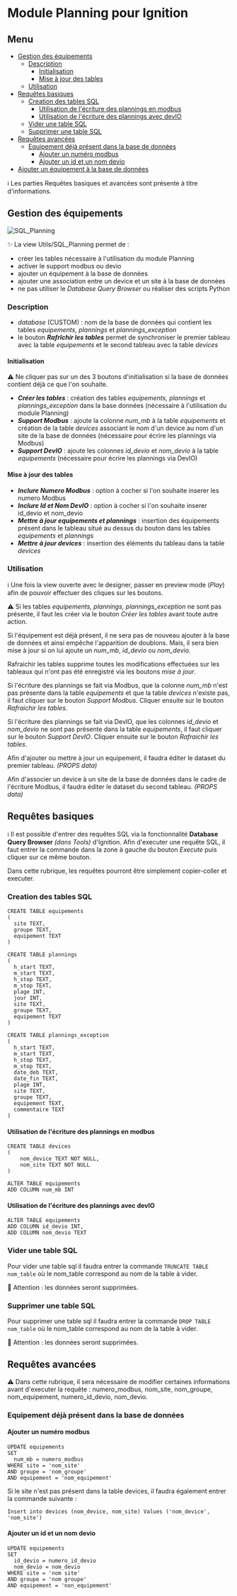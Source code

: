 # Module Planning pour Ignition

## Menu

* [Gestion des équipements](#gestion-des-équipements)
  - [Description](#description)
    - [Initialisation](#initialisation)
    - [Mise à jour des tables](#mise-à-jour-des-tables)
  - [Utilisation](#utilisation)
* [Requêtes basiques](#requêtes-basiques)
  - [Creation des tables SQL](#creation-des-tables-sql)
    - [Utilisation de l'écriture des plannings en modbus](#utilisation-de-l'écriture-des-plannings-en-modbus)
    - [Utilisation de l'écriture des plannings avec devIO](#utilisation-de-l'écriture-des-plannings-avec-devio)
  - [Vider une table SQL](#vider-une-table-sql)
  - [Supprimer une table SQL](#supprimer-une-table-sql)
* [Requêtes avancées](#requêtes-avancées)
  - [Equipement déjà présent dans la base de données](#Equipement-déjà-présent-dans-la-base-de-données)
    - [Ajouter un numéro modbus](#ajouter-un-numéro-modbus)
    - [Ajouter un id et un nom devio](#ajouter-un-id-et-un-nom-devio)
* [Ajouter un équipement à la base de données](#ajouter-un-équipement-à-la-base-de-données)

ℹ️ Les parties Requêtes basiques et avancées sont présente à titre d'informations.

## Gestion des équipements

![SQL_Planning]("https://raw.githubusercontent.com/Prud-homme/image-data-bank/main/HTTP/overview.png")

✨ La view Utils/SQL_Planning permet de :
* créer les tables nécessaire à l'utilisation du module Planning
* activer le support modbus ou devio
* ajouter un équipement à la base de données
* ajouter une association entre un device et un site à la base de données
* ne pas utiliser le *Database Query Browser* ou réaliser des scripts Python

### Description

* *database* (CUSTOM) : nom de la base de données qui contient les tables *equipements, plannings* et *plannings_exception*
* le bouton _**Rafrîchir les tables**_ permet de synchroniser le premier tableau avec la table *equipements* et le second tableau avec la table *devices*

#### Initialisation

⚠️ Ne cliquer pas sur un des 3 boutons d'initialisation si la base de données contient déjà ce que l'on souhaite.

* _**Créer les tables**_ : création des tables *equipements, plannings* et *plannings_exception* dans la base données (nécessaire à l'utilisation du module Planning)
* _**Support Modbus**_ : ajoute la colonne *num_mb* à la table *equipements* et création de la table *devices* associant le nom d'un device au nom d'un site de la base de données (nécessaire pour écrire les plannings via Modbus)
* _**Support DevIO**_ : ajoute les colonnes *id_devio* et *nom_devio* à la table *equipements* (nécessaire pour écrire les plannings via DevIO)

#### Mise à jour des tables

* _**Inclure Numero Modbus**_ : option à cocher si l'on souhaite inserer les numero Modbus
* _**Inclure Id et Nom DevIO**_ : option à cocher si l'on souhaite inserer id_devio et nom_devio
* _**Mettre à jour equipements et plannings**_ : insertion des équipements présent dans le tableau situé au dessus du bouton dans les tables *equipements* et *plannings*
* _**Mettre à jour devices**_ : insertion des éléments du tableau dans la table *devices*


### Utilisation

ℹ️ Une fois la view ouverte avec le designer, passer en preview mode (*Play*) afin de pouvoir effectuer des cliques sur les boutons.

⚠️ Si les tables *equipements, plannings, plannings_exception* ne sont pas présente, il faut les créer via le bouton *Créer les tables* avant toute autre action. 

Si l'équipement est déjà présent, il ne sera pas de nouveau ajouter à la base de données et ainsi empêche l'apparition de doublons. Mais, il sera bien mise à jour si on lui ajoute un *num_mb*, *id_devio* ou *nom_devio*.

Rafraichir les tables supprime toutes les modifications effectuées sur les tableaux qui n'ont pas été enregistré via les boutons *mise à jour*.

Si l'écriture des plannings se fait via Modbus, que la colonne *num_mb* n'est pas présente dans la table *equipements* et que la table *devices* n'existe pas, il faut cliquer sur le bouton *Support Modbus*. Cliquer ensuite sur le bouton *Rafraichir les tables*.

Si l'écriture des plannings se fait via DevIO, que les colonnes *id_devio* et *nom_devio* ne sont pas présente dans la table *equipements*, il faut cliquer sur le bouton *Support DevIO*. Cliquer ensuite sur le bouton *Rafraichir les tables*.

Afin d'ajouter ou mettre à jour un equipement, il faudra éditer le dataset du premier tableau. *(PROPS data)*

Afin d'associer un device à un site de la base de données dans le cadre de l'écriture Modbus, il faudra éditer le dataset du second tableau. *(PROPS data)*


## Requêtes basiques

ℹ️ Il est possible d'entrer des requêtes SQL via la fonctionnalité **Database Query Browser** *(dans Tools)* d'Ignition. Afin d'executer une requête SQL, il faut entrer la commande dans la zone à gauche du bouton *Execute* puis cliquer sur ce même bouton.

Dans cette rubrique, les requêtes pourront être simplement copier-coller et executer.

### Creation des tables SQL

```
CREATE TABLE equipements
(
  site TEXT,
  groupe TEXT,
  equipement TEXT
)
```

```
CREATE TABLE plannings
(
  h_start TEXT,
  m_start TEXT,
  h_stop TEXT,
  m_stop TEXT,
  plage INT,
  jour INT,
  site TEXT,
  groupe TEXT,
  equipement TEXT
)
```

```
CREATE TABLE plannings_exception
(
  h_start TEXT,
  m_start TEXT,
  h_stop TEXT,
  m_stop TEXT,
  date_deb TEXT,
  date_fin TEXT,
  plage INT,
  site TEXT,
  groupe TEXT,
  equipement TEXT,
  commentaire TEXT
)
```

#### Utilisation de l'écriture des plannings en modbus

```
CREATE TABLE devices
(
    nom_device TEXT NOT NULL,
    nom_site TEXT NOT NULL
)
```

```
ALTER TABLE equipements
ADD COLUMN num_mb INT
```

#### Utilisation de l'écriture des plannings avec devIO

```
ALTER TABLE equipements
ADD COLUMN id_devio INT,
ADD COLUMN nom_devio TEXT
```

### Vider une table SQL

Pour vider une table sql il faudra entrer la commande `TRUNCATE TABLE nom_table` où le nom_table correspond au nom de la table à vider.

🚨 Attention : les données seront supprimées.

### Supprimer une table SQL

Pour supprimer une table sql il faudra entrer la commande `DROP TABLE nom_table` où le nom_table correspond au nom de la table à vider.

🚨 Attention : les données seront supprimées.

## Requêtes avancées

⚠️ Dans cette rubrique, il sera nécessaire de modifier certaines informations avant d'executer la requête : numero_modbus, nom_site, nom_groupe, nom_equipement, numero_id_devio, nom_devio.

### Equipement déjà présent dans la base de données

#### Ajouter un numéro modbus 

```
UPDATE equipements 
SET 
  num_mb = numero_modbus
WHERE site = 'nom_site'
AND groupe = 'nom_groupe'
AND equipement = 'nom_equipement'
```

Si le site n'est pas présent dans la table devices, il faudra également entrer la commande suivante : 
```
Insert into devices (nom_device, nom_site) Values ('nom_device', 'nom_site')
```

#### Ajouter un id et un nom devio

```
UPDATE equipements 
SET 
  id_devio = numero_id_devio
  nom_devio = nom_devio
WHERE site = 'nom site'
AND groupe = 'nom groupe'
AND equipement = 'non_equipement'
```